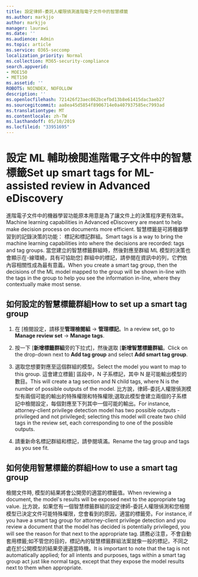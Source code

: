 ```yaml
---
title: 設定律師-委託人權限偵測進階電子文件中的智慧標籤
ms.author: markjjo
author: markjjo
manager: laurawi
ms.date: ''
ms.audience: Admin
ms.topic: article
ms.service: O365-seccomp
localization_priority: Normal
ms.collection: M365-security-compliance
search.appverid:
- MOE150
- MET150
ms.assetid: ''
ROBOTS: NOINDEX, NOFOLLOW
description: ''
ms.openlocfilehash: 721426f23aec862bcefbd13b8e61415dac3aeb27
ms.sourcegitcommit: aa8ea45d5854f8906714e0a407937585ec7993ad
ms.translationtype: MT
ms.contentlocale: zh-TW
ms.lasthandoff: 05/10/2019
ms.locfileid: "33951695"
---
```

# <a name="set-up-smart-tags-for-ml-assisted-review-in-advanced-ediscovery"></a><span data-ttu-id="fe470-102">設定 ML 輔助檢閱進階電子文件中的智慧標籤</span><span class="sxs-lookup"><span data-stu-id="fe470-102">Set up smart tags for ML-assisted review in Advanced eDiscovery</span></span>

<span data-ttu-id="fe470-103">進階電子文件中的機器學習功能原本用意是為了讓文件上的決策程序更有效率。</span><span class="sxs-lookup"><span data-stu-id="fe470-103">Machine learning capabilities in Advanced eDiscovery are meant to help make decision process on documents more efficient.</span></span> <span data-ttu-id="fe470-104">智慧標籤是可將機器學習到的記錄決策的功能： 標記和標記群組。</span><span class="sxs-lookup"><span data-stu-id="fe470-104">Smart tags is a way to bring the machine learning capabilities into where the decisions are recorded: tags and tag groups.</span></span> <span data-ttu-id="fe470-105">當您建立的智慧標籤群組時，然後對應至群組 ML 模型的決策也會顯示在-線環繞，具有可協助您] 群組中的標記，請參閱在資訊中的列，它們依內容相關性成為最有意義。</span><span class="sxs-lookup"><span data-stu-id="fe470-105">When you create a smart tag group, then the decisions of the ML model mapped to the group will be shown in-line with the tags in the group to help you see the information in-line, where they contextually make most sense.</span></span>

## <a name="how-to-set-up-a-smart-tag-group"></a><span data-ttu-id="fe470-106">如何設定的智慧標籤群組</span><span class="sxs-lookup"><span data-stu-id="fe470-106">How to set up a smart tag group</span></span>

1. <span data-ttu-id="fe470-107">在 [檢閱設定，請移至**管理檢閱組** -> **管理標記**。</span><span class="sxs-lookup"><span data-stu-id="fe470-107">In a review set, go to **Manage review set** -> **Manage tags**.</span></span>

2. <span data-ttu-id="fe470-108">按一下 [**新增標籤群組**旁的下拉式]，然後選取 [**新增智慧標籤群組**。</span><span class="sxs-lookup"><span data-stu-id="fe470-108">Click on the drop-down next to **Add tag group** and select **Add smart tag group**.</span></span>

3. <span data-ttu-id="fe470-109">選取您想要對應至這個群組的模型。</span><span class="sxs-lookup"><span data-stu-id="fe470-109">Select the model you want to map to this group.</span></span> <span data-ttu-id="fe470-110">這會建立標籤] 區段中，N 子系標記，其中 N 是可能輸出模型的數目。</span><span class="sxs-lookup"><span data-stu-id="fe470-110">This will create a tag section and N child tags, where N is the number of possible outputs of the model.</span></span> <span data-ttu-id="fe470-111">比方說，律師-委託人權限偵測模型有兩個可能的輸出的特殊權限和特殊權限;選取此模型會建立兩個的子系標記中檢閱設定，每個對應至下列其中一個可能的輸出。</span><span class="sxs-lookup"><span data-stu-id="fe470-111">For instance, attorney-client privilege detection model has two possible outputs - privileged and not privileged; selecting this model will create two child tags in the review set, each corresponding to one of the possible outputs.</span></span>

4. <span data-ttu-id="fe470-112">請重新命名標記群組和標記，請參閱填滿。</span><span class="sxs-lookup"><span data-stu-id="fe470-112">Rename the tag group and tags as you see fit.</span></span>

## <a name="how-to-use-a-smart-tag-group"></a><span data-ttu-id="fe470-113">如何使用智慧標籤的群組</span><span class="sxs-lookup"><span data-stu-id="fe470-113">How to use a smart tag group</span></span>

<span data-ttu-id="fe470-114">檢閱文件時, 模型的結果將會公開旁的適當的標籤值。</span><span class="sxs-lookup"><span data-stu-id="fe470-114">When reviewing a document, the model's results will be exposed next to the appropriate tag value.</span></span> <span data-ttu-id="fe470-115">比方說，如果您有一個智慧標籤群組的設定律師-委託人權限偵測和您檢閱模型已決定文件可能特殊權限，您會看到的原因，適當的標籤旁。</span><span class="sxs-lookup"><span data-stu-id="fe470-115">For instance, if you have a smart tag group for attorney-client privilege detection and you review a document that the model has decided is potentially privileged, you will see the reason for that next to the appropriate tag.</span></span> <span data-ttu-id="fe470-116">請務必注意，不會自動套用標籤;如不管您的目的，標記內的智慧標籤群組法案就像一般的標記，不同之處在於公開模型的結果旁邊適當時機。</span><span class="sxs-lookup"><span data-stu-id="fe470-116">It is important to note that the tag is not automatically applied; for all intents and purposes, tags within a smart tag group act just like normal tags, except that they expose the model results next to them when appropriate.</span></span>
